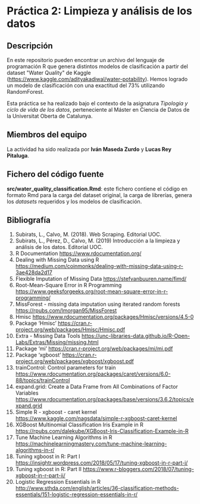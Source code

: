 # Práctica 2: Limpieza y análisis de los datos

## Descripción

En este repositorio pueden encontrar un archivo del lenguaje de programación R que genera distintos modelos de clasificación a partir del dataset "Water Quality" de Kaggle (https://www.kaggle.com/adityakadiwal/water-potability). Hemos logrado un modelo de clasificación con una exactitud del 73% utilizando RandomForest. 

Esta práctica se ha realizado bajo el contexto de la asignatura _Tipología y ciclo de vida de los datos_, perteneciente al Máster en Ciencia de Datos de la Universitat Oberta de Catalunya.

## Miembros del equipo

La actividad ha sido realizada por **Iván Maseda Zurdo** y **Lucas Rey Pitaluga**.

## Fichero del código fuente

**src/water_quality_classification.Rmd**: este fichero contiene el código en formato Rmd para la carga del dataset original, la carga de librerías, genera los _datasets_ requeridos y los modelos de clasificación.

## Bibliografía

1. Subirats, L., Calvo, M. (2018). Web Scraping. Editorial UOC.
2. Subirats, L., Pérez, D., Calvo, M. (2019) Introducción a la limpieza y análisis de los datos. Editorial UOC.
3. R Documentation https://www.rdocumentation.org/
4. Dealing with Missing Data using R https://medium.com/coinmonks/dealing-with-missing-data-using-r-3ae428da2d17
5. Flexible Imputation of Missing Data https://stefvanbuuren.name/fimd/
6. Root-Mean-Square Error in R Programming https://www.geeksforgeeks.org/root-mean-square-error-in-r-programming/
7. MissForest - missing data imputation using iterated random forests https://rpubs.com/lmorgan95/MissForest
8. Hmisc https://www.rdocumentation.org/packages/Hmisc/versions/4.5-0
9. Package ‘Hmisc’ https://cran.r-project.org/web/packages/Hmisc/Hmisc.pdf
10. Extra - Missing Data Tools https://unc-libraries-data.github.io/R-Open-Labs/Extras/Missing/missing.html
11. Package ‘mi’ https://cran.r-project.org/web/packages/mi/mi.pdf
12. Package ‘xgboost’ https://cran.r-project.org/web/packages/xgboost/xgboost.pdf
13. trainControl: Control parameters for train https://www.rdocumentation.org/packages/caret/versions/6.0-88/topics/trainControl
14. expand.grid: Create a Data Frame from All Combinations of Factor Variables https://www.rdocumentation.org/packages/base/versions/3.6.2/topics/expand.grid
15. Simple R - xgboost - caret kernel https://www.kaggle.com/nagsdata/simple-r-xgboost-caret-kernel
16. XGBoost Multinomial Classification Iris Example in R https://rpubs.com/dalekube/XGBoost-Iris-Classification-Example-in-R
17. Tune Machine Learning Algorithms in R https://machinelearningmastery.com/tune-machine-learning-algorithms-in-r/
18. Tuning xgboost in R: Part I https://insightr.wordpress.com/2018/05/17/tuning-xgboost-in-r-part-i/
19. Tuning xgboost in R: Part II https://www.r-bloggers.com/2018/07/tuning-xgboost-in-r-part-ii/
20. Logistic Regression Essentials in R http://www.sthda.com/english/articles/36-classification-methods-essentials/151-logistic-regression-essentials-in-r/


